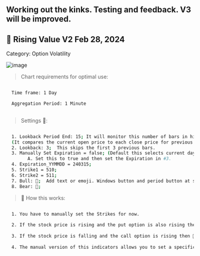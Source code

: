 ## Working out the kinks. Testing and feedback. V3 will be improved.

## 🚀 Rising Value V2 Feb 28, 2024

Category: Option Volatility

![image](https://github.com/2187Nick/thinkscript/assets/75052782/eb95a1ac-a9ca-475c-9c63-6c2e260ef1b2)


> Chart requirements for optimal use:
```bash

  Time frame: 1 Day

  Aggregation Period: 1 Minute
  
```




> Settings 👷‍:

```bash

  1. Lookback Period End: 15; It will monitor this number of bars in history.
  (It compares the current open price to each close price for previous 15 candles.)
  2. Lookback: 3;  This skips the first 3 previous bars. 
  3. Manually Set Expiration = false; (Default this selects current day. Which is good for SPY and QQQ)
        A. Set this to true and then set the Expiration in #3.
  4. Expiration_YYMMDD = 240315;
  5. Strike1 = 510;
  6. Strike2 = 511;
  7. Bull: 🐂;  Add text or emoji. Windows button and period button at same time to get emoji keyboard
  8. Bear: 🐼;


 ```


> 🧪 How this works: 

```bash

  1. You have to manually set the Strikes for now.
  
  2. If the stock price is rising and the put option is also rising then 🐼 bearish divergence.
  
  3. If the stock price is falling and the call option is rising then 🐂 bullish divergence.
  
  4. The manual version of this indicators allows you to set a specific expiration date.

 ```
 
